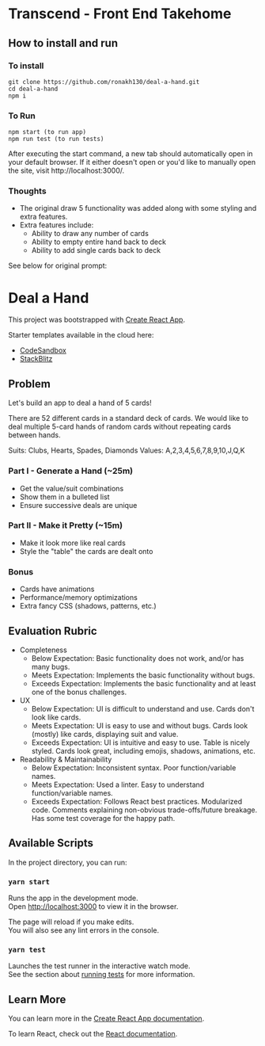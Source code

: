 # Transcend - Front End Takehome

## How to install and run

### To install

```
git clone https://github.com/ronakh130/deal-a-hand.git
cd deal-a-hand
npm i
```

### To Run

```
npm start (to run app)
npm run test (to run tests)
```

After executing the start command, a new tab should automatically open in your default browser. If it either doesn't open or you'd like to manually open the site, visit http://localhost:3000/.

### Thoughts

- The original draw 5 functionality was added along with some styling and extra features.
- Extra features include:
  - Ability to draw any number of cards
  - Ability to empty entire hand back to deck
  - Ability to add single cards back to deck

See below for original prompt:

# Deal a Hand

This project was bootstrapped with [Create React App](https://github.com/facebook/create-react-app).

Starter templates available in the cloud here:
- [CodeSandbox](https://codesandbox.io/s/deal-a-hand-29q6n?file=/README.md)
- [StackBlitz](https://stackblitz.com/edit/react-6hudi7?devtoolsheight=33&file=README.md)

## Problem

Let's build an app to deal a hand of 5 cards!

There are 52 different cards in a standard deck of cards. We would like to deal multiple 5-card hands of random cards without repeating cards between hands.

Suits: Clubs, Hearts, Spades, Diamonds
Values: A,2,3,4,5,6,7,8,9,10,J,Q,K

### Part I - Generate a Hand (~25m)

- Get the value/suit combinations
- Show them in a bulleted list
- Ensure successive deals are unique

### Part II - Make it Pretty (~15m)

- Make it look more like real cards
- Style the "table" the cards are dealt onto

### Bonus

- Cards have animations
- Performance/memory optimizations
- Extra fancy CSS (shadows, patterns, etc.)

## Evaluation Rubric

- Completeness
  - Below Expectation: Basic functionality does not work, and/or has many bugs.
  - Meets Expectation: Implements the basic functionality without bugs.
  - Exceeds Expectation: Implements the basic functionality and at least one of the bonus challenges.
- UX
  - Below Expectation: UI is difficult to understand and use. Cards don't look like cards.
  - Meets Expectation: UI is easy to use and without bugs. Cards look (mostly) like cards, displaying suit and value.
  - Exceeds Expectation: UI is intuitive and easy to use. Table is nicely styled. Cards look great, including emojis, shadows, animations, etc.
- Readability & Maintainability
  - Below Expectation: Inconsistent syntax. Poor function/variable names.
  - Meets Expectation: Used a linter. Easy to understand function/variable names.
  - Exceeds Expectation: Follows React best practices. Modularized code. Comments explaining non-obvious trade-offs/future breakage. Has some test coverage for the happy path.

## Available Scripts

In the project directory, you can run:

### `yarn start`

Runs the app in the development mode.\
Open [http://localhost:3000](http://localhost:3000) to view it in the browser.

The page will reload if you make edits.\
You will also see any lint errors in the console.

### `yarn test`

Launches the test runner in the interactive watch mode.\
See the section about [running tests](https://facebook.github.io/create-react-app/docs/running-tests) for more information.

## Learn More

You can learn more in the [Create React App documentation](https://facebook.github.io/create-react-app/docs/getting-started).

To learn React, check out the [React documentation](https://reactjs.org/).
